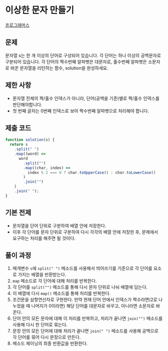 # 이상한 문자 만들기

[프로그래머스](https://programmers.co.kr/learn/courses/30/lessons/12930)

## 문제

문자열 s는 한 개 이상의 단어로 구성되어 있습니다. 각 단어는 하나 이상의 공백문자로 구분되어 있습니다. 각 단어의 짝수번째 알파벳은 대문자로, 홀수번째 알파벳은 소문자로 바꾼 문자열을 리턴하는 함수, solution을 완성하세요.

## 제한 사항

- 문자열 전체의 짝/홀수 인덱스가 아니라, 단어(공백을 기준)별로 짝/홀수 인덱스를 판단해야합니다.
- 첫 번째 글자는 0번째 인덱스로 보아 짝수번째 알파벳으로 처리해야 합니다.

## 제출 코드

```javascript
function solution(s) {
  return s
    .split(" ")
    .map((word) =>
      word
        .split("")
        .map((char, index) =>
          index % 2 === 0 ? char.toUpperCase() : char.toLowerCase()
        )
        .join("")
    )
    .join(" ");
}
```

## 기본 전제

- 문자열을 단어 단위로 구분하여 배열 안에 저장한다.
- 이후 각 단어를 문자 단위로 구분하여 다시 각각의 배열 안에 저장한 후, 문제에서 요구하는 처리를 해주면 될 것이다.

## 풀이 과정

1. 매개변수 `s`에 `split(" ")` 메소드를 사용해서 띄어쓰기를 기준으로 각 단어를 요소로 가지는 배열을 반환받는다.
2. `map` 메소드로 각 단어에 대해 처리를 반복한다.
3. 각 단어를 `split("")` 메소드를 통해 다시 문자 단위로 나눠 배열에 담는다.
4. 이 배열에 다시 `map()` 메소드를 통해 처리를 반복한다.
5. 조건문을 삼항연산자로 구현한다. 만약 현재 단어 안에서 인덱스가 짝수라면(2로 나누었을 때 나머지가 0이라면) 해당 단어를 대문자로 바꾸고, 아니라면 소문자로 바꾼다.
6. 단어 안의 모든 문자에 대해 이 처리를 반복하고, 처리가 끝나면 `join("")` 메소드를 사용해 다시 한 단어로 묶는다.
7. 문장 안의 모든 단어에 대해 처리가 끝나면 `join(" ")` 메소드를 사용해 공백으로 각 단어를 묶어 다시 문장으로 만든다.
8. 메소드 체이닝의 최종 반환값을 반환한다.
